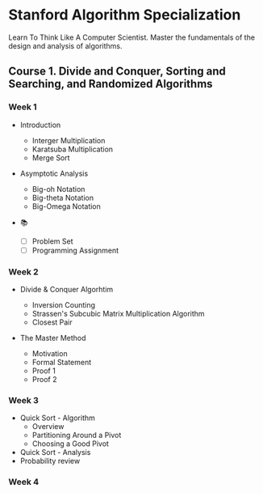 # Stanford Algorithm Specialization
Learn To Think Like A Computer Scientist. Master the fundamentals of the design and analysis of algorithms.

## Course 1. Divide and Conquer, Sorting and Searching, and Randomized Algorithms

### Week 1
+ Introduction
    * Interger Multiplication
    * Karatsuba Multiplication
    * Merge Sort

+  Asymptotic Analysis
    * Big-oh Notation
    * Big-theta Notation
    * Big-Omega Notation

+ :books:
    * [ ] Problem Set
    * [ ] Programming Assignment

### Week 2
+ Divide & Conquer Algorhtim
    * Inversion Counting
    * Strassen's Subcubic Matrix Multiplication Algorithm
    * Closest Pair

+ The Master Method
    * Motivation
    * Formal Statement
    * Proof 1
    * Proof 2

### Week 3
+ Quick Sort - Algorithm
    * Overview
    * Partitioning Around a Pivot
    * Choosing a Good Pivot
+ Quick Sort - Analysis
+ Probability review

### Week 4
